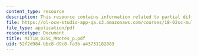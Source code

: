 ```yaml
---
content_type: resource
description: This resource contains information related to partial differential equations.
file: https://ol-ocw-studio-app-qa.s3.amazonaws.com/courses/18-02sc-multivariable-calculus-fall-2010/52f2d984bbc8d9c8fa3ba43731182883_MIT18_02SC_MNotes_p.pdf
file_type: application/pdf
resourcetype: Document
title: MIT18_02SC_MNotes_p.pdf
uid: 52f2d984-bbc8-d9c8-fa3b-a43731182883
---
```

